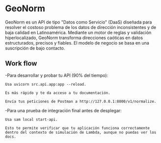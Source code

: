 # GeoNorm

GeoNorm es un API  de tipo "Datos como Servicio" (DaaS) diseñada para resolver el costoso problema de los datos de dirección inconsistentes y de baja calidad en Latinoamérica. Mediante un motor de reglas y validación hiperlocalizado, GeoNorm transforma direcciones caóticas en datos estructurados, precisos y fiables. El modelo de negocio se basa en una suscripción de bajo contacto.

## Work flow

-Para desarrollar y probar tu API (90% del tiempo):

    Usa uvicorn src.api.app:app --reload.

    Es más rápido y te da acceso a tu documentación.

    Envía tus peticiones de Postman a http://127.0.0.1:8000/v1/normalize.

-Para una prueba de integración final antes de desplegar:

    Usa sam local start-api.

    Esto te permite verificar que tu aplicación funciona correctamente dentro del contexto de simulación de Lambda, aunque no puedas ver los docs.